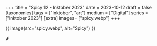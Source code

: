 +++
title = "Spicy 12 - Inktober 2023"
date = 2023-10-12
draft =  false
[taxonomies]
tags = ["inktober", "art"]
medium = ["Digital"]
series = ["Inktober 2023"]
[extra]
images= ["spicy.webp"]
+++

{{ image(src="spicy.webp", alt="Spicy") }}

🌶️
